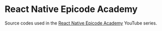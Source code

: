 # React Native Epicode Academy
Source codes used in the [React Native Epicode Academy](https://www.youtube.com/channel/UCjeodJlopQe4b91Y-uS18Ow) YouTube series.

# 